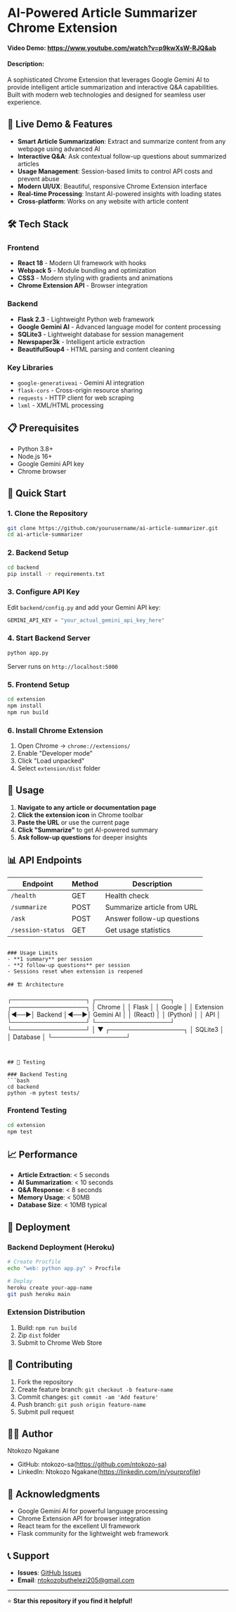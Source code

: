 # AI-Powered Article Summarizer Chrome Extension

#### Video Demo:  https://www.youtube.com/watch?v=p9kwXsW-RJQ&ab

#### Description:
A sophisticated Chrome Extension that leverages Google Gemini AI to provide intelligent article summarization and interactive Q&A capabilities. Built with modern web technologies and designed for seamless user experience.

## 🚀 Live Demo & Features

- **Smart Article Summarization**: Extract and summarize content from any webpage using advanced AI
- **Interactive Q&A**: Ask contextual follow-up questions about summarized articles
- **Usage Management**: Session-based limits to control API costs and prevent abuse
- **Modern UI/UX**: Beautiful, responsive Chrome Extension interface
- **Real-time Processing**: Instant AI-powered insights with loading states
- **Cross-platform**: Works on any website with article content

## 🛠️ Tech Stack

### Frontend
- **React 18** - Modern UI framework with hooks
- **Webpack 5** - Module bundling and optimization
- **CSS3** - Modern styling with gradients and animations
- **Chrome Extension API** - Browser integration

### Backend
- **Flask 2.3** - Lightweight Python web framework
- **Google Gemini AI** - Advanced language model for content processing
- **SQLite3** - Lightweight database for session management
- **Newspaper3k** - Intelligent article extraction
- **BeautifulSoup4** - HTML parsing and content cleaning

### Key Libraries
- `google-generativeai` - Gemini AI integration
- `flask-cors` - Cross-origin resource sharing
- `requests` - HTTP client for web scraping
- `lxml` - XML/HTML processing

## 📋 Prerequisites

- Python 3.8+
- Node.js 16+
- Google Gemini API key
- Chrome browser

## 🚀 Quick Start

### 1. Clone the Repository
```bash
git clone https://github.com/yourusername/ai-article-summarizer.git
cd ai-article-summarizer
```

### 2. Backend Setup
```bash
cd backend
pip install -r requirements.txt
```

### 3. Configure API Key
Edit `backend/config.py` and add your Gemini API key:
```python
GEMINI_API_KEY = "your_actual_gemini_api_key_here"
```

### 4. Start Backend Server
```bash
python app.py
```
Server runs on `http://localhost:5000`

### 5. Frontend Setup
```bash
cd extension
npm install
npm run build
```

### 6. Install Chrome Extension
1. Open Chrome → `chrome://extensions/`
2. Enable "Developer mode"
3. Click "Load unpacked"
4. Select `extension/dist` folder

## 🎯 Usage

1. **Navigate to any article or documentation page**
2. **Click the extension icon** in Chrome toolbar
3. **Paste the URL** or use the current page
4. **Click "Summarize"** to get AI-powered summary
5. **Ask follow-up questions** for deeper insights

## 📊 API Endpoints

| Endpoint | Method | Description |
|----------|--------|-------------|
| `/health` | GET | Health check |
| `/summarize` | POST | Summarize article from URL |
| `/ask` | POST | Answer follow-up questions |
| `/session-status` | GET | Get usage statistics |


```

### Usage Limits
- **1 summary** per session
- **2 follow-up questions** per session
- Sessions reset when extension is reopened

## 🏗️ Architecture

```
┌─────────────────┐    ┌─────────────────┐    ┌─────────────────┐
│   Chrome        │    │   Flask         │    │   Google        │
│   Extension     │◄──►│   Backend       │◄──►│   Gemini AI     │
│   (React)       │    │   (Python)      │    │   API           │
└─────────────────┘    └─────────────────┘    └─────────────────┘
                              │
                              ▼
                       ┌─────────────────┐
                       │   SQLite3       │
                       │   Database      │
                       └─────────────────┘
```


## 🧪 Testing

### Backend Testing
```bash
cd backend
python -m pytest tests/
```

### Frontend Testing
```bash
cd extension
npm test
```

## 📈 Performance

- **Article Extraction**: < 5 seconds
- **AI Summarization**: < 10 seconds
- **Q&A Response**: < 8 seconds
- **Memory Usage**: < 50MB
- **Database Size**: < 10MB typical

## 🚀 Deployment

### Backend Deployment (Heroku)
```bash
# Create Procfile
echo "web: python app.py" > Procfile

# Deploy
heroku create your-app-name
git push heroku main
```

### Extension Distribution
1. Build: `npm run build`
2. Zip `dist` folder
3. Submit to Chrome Web Store

## 🤝 Contributing

1. Fork the repository
2. Create feature branch: `git checkout -b feature-name`
3. Commit changes: `git commit -am 'Add feature'`
4. Push branch: `git push origin feature-name`
5. Submit pull request


## 👨‍💻 Author

Ntokozo Ngakane
- GitHub: ntokozo-sa(https://github.com/ntokozo-sa)
- LinkedIn: Ntokozo Ngakane(https://linkedin.com/in/yourprofile)


## 🙏 Acknowledgments

- Google Gemini AI for powerful language processing
- Chrome Extension API for browser integration
- React team for the excellent UI framework
- Flask community for the lightweight web framework

## 📞 Support

- **Issues**: [GitHub Issues](https://github.com/ntokozo-sa/ai-article-summarizer/issues)
- **Email**: ntokozobuthelezi205@gmail.com

---

⭐ **Star this repository if you find it helpful!**